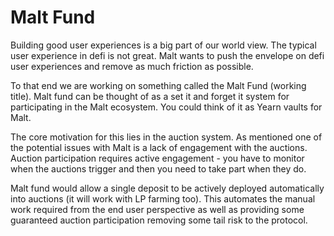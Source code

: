 # Malt Fund

Building good user experiences is a big part of our world view. The typical user experience in defi is not great. Malt wants to push the envelope on defi user experiences and remove as much friction as possible.

To that end we are working on something called the Malt Fund \(working title\). Malt fund can be thought of as a set it and forget it system for participating in the Malt ecosystem. You could think of it as Yearn vaults for Malt.

The core motivation for this lies in the auction system. As mentioned one of the potential issues with Malt is a lack of engagement with the auctions. Auction participation requires active engagement - you have to monitor when the auctions trigger and then you need to take part when they do.

Malt fund would allow a single deposit to be actively deployed automatically into auctions \(it will work with LP farming too\). This automates the manual work required from the end user perspective as well as providing some guaranteed auction participation removing some tail risk to the protocol.

